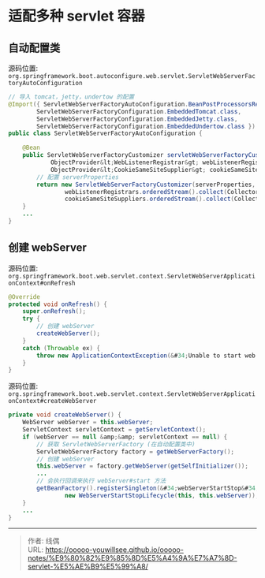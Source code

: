 # 适配多种 servlet 容器


## 自动配置类

源码位置: `org.springframework.boot.autoconfigure.web.servlet.ServletWebServerFactoryAutoConfiguration`

```java
// 导入 tomcat，jetty，undertow 的配置
@Import({ ServletWebServerFactoryAutoConfiguration.BeanPostProcessorsRegistrar.class,
		ServletWebServerFactoryConfiguration.EmbeddedTomcat.class,
		ServletWebServerFactoryConfiguration.EmbeddedJetty.class,
		ServletWebServerFactoryConfiguration.EmbeddedUndertow.class })
public class ServletWebServerFactoryAutoConfiguration {

	@Bean
	public ServletWebServerFactoryCustomizer servletWebServerFactoryCustomizer(ServerProperties serverProperties,
			ObjectProvider&lt;WebListenerRegistrar&gt; webListenerRegistrars,
			ObjectProvider&lt;CookieSameSiteSupplier&gt; cookieSameSiteSuppliers) {
	    // 配置 serverProperties
		return new ServletWebServerFactoryCustomizer(serverProperties,
				webListenerRegistrars.orderedStream().collect(Collectors.toList()),
				cookieSameSiteSuppliers.orderedStream().collect(Collectors.toList()));
	}
	...
}
```

## 创建 webServer

源码位置: `org.springframework.boot.web.servlet.context.ServletWebServerApplicationContext#onRefresh`

```java
@Override
protected void onRefresh() {
    super.onRefresh();
    try {
        // 创建 webServer
        createWebServer();
    }
    catch (Throwable ex) {
        throw new ApplicationContextException(&#34;Unable to start web server&#34;, ex);
    }
}
```

源码位置: `org.springframework.boot.web.servlet.context.ServletWebServerApplicationContext#createWebServer`

```java
private void createWebServer() {
    WebServer webServer = this.webServer;
    ServletContext servletContext = getServletContext();
    if (webServer == null &amp;&amp; servletContext == null) {
        // 获取 ServletWebServerFactory (在自动配置类中)
        ServletWebServerFactory factory = getWebServerFactory();
        // 创建 webServer
        this.webServer = factory.getWebServer(getSelfInitializer());
        ...
	    // 会执行回调来执行 webServer#start 方法
        getBeanFactory().registerSingleton(&#34;webServerStartStop&#34;,
                new WebServerStartStopLifecycle(this, this.webServer));
    }
    ... 
}
```


---

> 作者: 线偶  
> URL: https://ooooo-youwillsee.github.io/ooooo-notes/%E9%80%82%E9%85%8D%E5%A4%9A%E7%A7%8D-servlet-%E5%AE%B9%E5%99%A8/  

